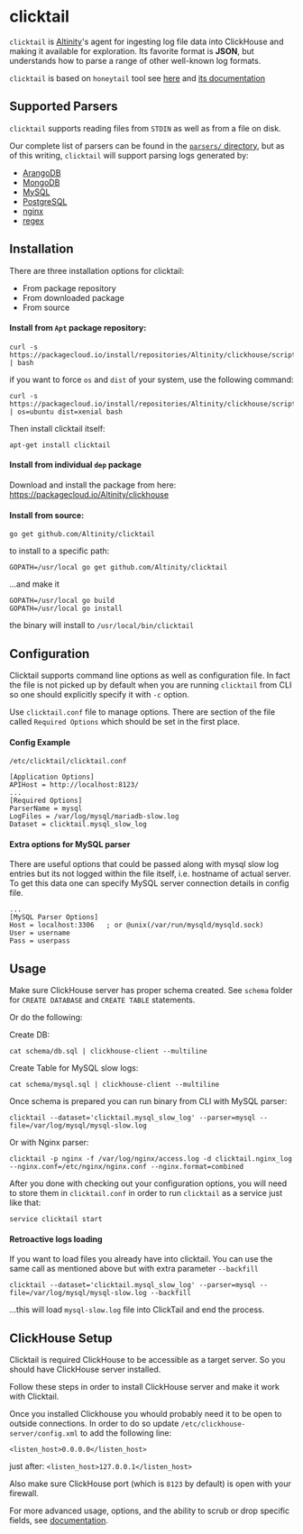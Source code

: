 # clicktail

`clicktail` is [Altinity](https://altinity.com)'s agent for ingesting log file data into ClickHouse and making it available for exploration. Its favorite format is **JSON**, but understands how to parse a range of other well-known log formats.

`clicktail` is based on `honeytail` tool see [here](https://github.com/honeycombio/honeytail) and [its documentation](https://honeycomb.io/docs/send-data/agent/)

## Supported Parsers

`clicktail` supports reading files from `STDIN` as well as from a file on disk.

Our complete list of parsers can be found in the [`parsers/` directory](parsers/), but as of this writing, `clicktail` will support parsing logs generated by:

- [ArangoDB](parsers/arangodb/)
- [MongoDB](parsers/mongodb/)
- [MySQL](parsers/mysql/)
- [PostgreSQL](parsers/postgresql/)
- [nginx](parsers/nginx/)
- [regex](parsers/regex/)

## Installation

There are three installation options for clicktail:
+ From package repository
+ From downloaded package
+ From source

#### Install from `Apt` package repository:

```
curl -s https://packagecloud.io/install/repositories/Altinity/clickhouse/script.deb.sh | bash
```
if you want to force `os` and `dist` of your system, use the following command:

```
curl -s https://packagecloud.io/install/repositories/Altinity/clickhouse/script.deb.sh | os=ubuntu dist=xenial bash
```

Then install clicktail itself:
```
apt-get install clicktail
```

#### Install from individual `dep` package

Download and install the package from here: https://packagecloud.io/Altinity/clickhouse

#### Install from source:

```
go get github.com/Altinity/clicktail
```

to install to a specific path:

```
GOPATH=/usr/local go get github.com/Altinity/clicktail
```

...and make it

```
GOPATH=/usr/local go build
GOPATH=/usr/local go install
```

the binary will install to `/usr/local/bin/clicktail`

## Configuration

Clicktail supports command line options as well as configuration file. In fact the file is not picked up by default when you are running `clicktail` from CLI so one should explicitly specify it with `-c` option.

Use `clicktail.conf` file to manage options. There are section of the file called `Required Options` which should be set in the first place.

#### Config Example

`/etc/clicktail/clicktail.conf`
```
[Application Options]
APIHost = http://localhost:8123/
...
[Required Options]
ParserName = mysql
LogFiles = /var/log/mysql/mariadb-slow.log
Dataset = clicktail.mysql_slow_log
```

#### Extra options for MySQL parser

There are useful options that could be passed along with mysql slow log entries but its not logged within the file itself, i.e. hostname of actual server. To get this data one can specify MySQL server connection details in config file.

```
...
[MySQL Parser Options]
Host = localhost:3306   ; or @unix(/var/run/mysqld/mysqld.sock)
User = username
Pass = userpass
```

## Usage

Make sure ClickHouse server has proper schema created. See `schema` folder for `CREATE DATABASE` and `CREATE TABLE` statements.

Or do the following:

Create DB:
```
cat schema/db.sql | clickhouse-client --multiline
```

Create Table for MySQL slow logs:
```
cat schema/mysql.sql | clickhouse-client --multiline
```

Once schema is prepared you can run binary from CLI with MySQL parser:
```
clicktail --dataset='clicktail.mysql_slow_log' --parser=mysql --file=/var/log/mysql/mysql-slow.log
```

Or with Nginx parser:

```
clicktail -p nginx -f /var/log/nginx/access.log -d clicktail.nginx_log --nginx.conf=/etc/nginx/nginx.conf --nginx.format=combined
```

After you done with checking out your configuration options, you will need to store them in `clicktail.conf` in order to run `clicktail` as a service just like that:

```
service clicktail start
```

#### Retroactive logs loading

If you want to load files you already have into clicktail. You can use the same call as mentioned above but with extra parameter `--backfill`

```
clicktail --dataset='clicktail.mysql_slow_log' --parser=mysql --file=/var/log/mysql/mysql-slow.log --backfill
```
...this will load `mysql-slow.log` file into ClickTail and end the process.

## ClickHouse Setup

Clicktail is required ClickHouse to be accessible as a target server. So you should have ClickHouse server installed.

Follow these steps in order to install ClickHouse server and make it work with Clicktail.

Once you installed Clickhouse you whould probably need it to be open to outside connections. In order to do so update `/etc/clickhouse-server/config.xml` to add the following line:

`<listen_host>0.0.0.0</listen_host>`

just after: `<listen_host>127.0.0.1</listen_host>`

Also make sure ClickHouse port (which is `8123` by default) is open with your firewall.


For more advanced usage, options, and the ability to scrub or drop specific fields, see [documentation](https://honeycomb.io/docs/send-data/agent).

